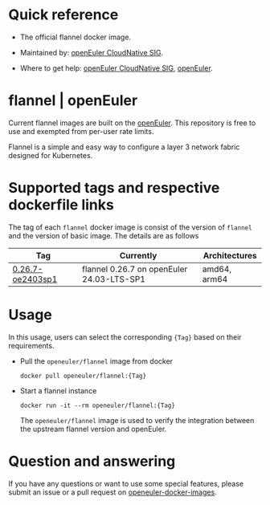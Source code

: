 # Quick reference

- The official flannel docker image.

- Maintained by: [openEuler CloudNative SIG](https://gitee.com/openeuler/cloudnative).

- Where to get help: [openEuler CloudNative SIG](https://gitee.com/openeuler/cloudnative), [openEuler](https://gitee.com/openeuler/community).

# flannel | openEuler
Current flannel images are built on the [openEuler](https://repo.openeuler.org/). This repository is free to use and exempted from per-user rate limits.

Flannel is a simple and easy way to configure a layer 3 network fabric designed for Kubernetes.

# Supported tags and respective dockerfile links
The tag of each `flannel` docker image is consist of the version of `flannel` and the version of basic image. The details are as follows

| Tag                                                                                                                               | Currently                                 | Architectures |
|-----------------------------------------------------------------------------------------------------------------------------------|-------------------------------------------|---------------|
| [0.26.7-oe2403sp1](https://gitee.com/openeuler/openeuler-docker-images/blob/master/Cloud/flannel/0.26.7/24.03-lts-sp1/Dockerfile) | flannel 0.26.7 on openEuler 24.03-LTS-SP1 | amd64, arm64  |

# Usage
In this usage, users can select the corresponding `{Tag}` based on their requirements.

- Pull the `openeuler/flannel` image from docker

	```
	docker pull openeuler/flannel:{Tag}
	```

- Start a flannel instance

    ```
    docker run -it --rm openeuler/flannel:{Tag}
    ```
    The `openeuler/flannel` image is used to verify the integration between the upstream flannel version and openEuler. 

  
# Question and answering
If you have any questions or want to use some special features, please submit an issue or a pull request on [openeuler-docker-images](https://gitee.com/openeuler/openeuler-docker-images).